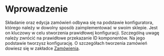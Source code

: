 # Wprowadzenie
Składanie oraz edycja zamówień odbywa się na podstawie konfiguratora, którego należy w dowolny sposób zaimplementować w swoim sklepie. Jest on kluczowy w celu stworzenia prawidłowej konfiguracji. Szczególną uwagę należy zwrócić na prawidłowe przekazanie ID komponentów. Na jego podstawie tworzysz konfigurację. O szczegółach tworzenia zamówień dowiesz się w zakładce [Zamówienia](../orders).
